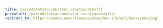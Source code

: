 ```yaml
---
title: pairedstatsaccumulator.leastsquaresfit
permalink: /pairedstatsaccumulator.leastsquaresfit/
redirect_to: https://guava.dev/releases/snapshot-jre/api/docs/com/google/common/math/PairedStatsAccumulator.html#leastSquaresFit--
---
```

